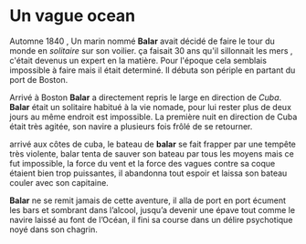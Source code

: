 # Un vague ocean

Automne 1840 , Un marin nommé **Balar** avait décidé de faire le tour du monde en *solitaire* sur son voilier. ça faisait 30 ans qu'il sillonnait les mers , c'était devenus un expert en la matière.
Pour l'époque cela semblais impossible à faire mais il était determiné.
Il débuta son périple en partant du port de Boston.

Arrivé à Boston **Balar** a directement repris le large en direction de *Cuba*. **Balar** était un solitaire habitué à la vie nomade, pour lui rester plus de deux jours au même endroit est impossible. La première nuit en direction de Cuba était très agitée, son navire a plusieurs fois frôlé de se retourner.

arrivé aux côtes de cuba, le bateau de **balar** se fait frapper par une tempête très violente, balar tenta de sauver son bateau par tous les moyens mais ce fut impossible, la force du vent et la force des vagues contre sa coque étaient bien trop puissantes, il abandonna tout espoir et laissa son bateau couler avec son capitaine.

**Balar** ne se remit jamais de cette aventure, il alla de port en port écument les bars et sombrant dans l’alcool, jusqu’a devenir une épave tout comme le navire laissé au font de l’Océan, il fini sa course dans un délire psychotique  noyé  dans son chagrin.

